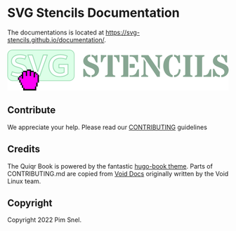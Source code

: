 # SVG Stencils Documentation

The documentations is located at <https://svg-stencils.github.io/documentation/>.

<center><img src="static/logo.png" /></center>

## Contribute

We appreciate your help. Please read our [CONTRIBUTING](CONTRIBUTING.md) guidelines

## Credits

The Quiqr Book is powered by the fantastic [hugo-book theme](https://github.com/alex-shpak/hugo-book).
Parts of CONTRIBUTING.md are copied from
[Void Docs](https://github.com/void-linux/void-docs) originally written by the Void Linux
team.

## Copyright

Copyright 2022 Pim Snel.
